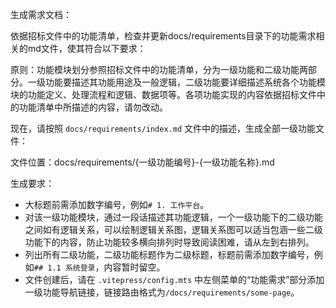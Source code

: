 生成需求文档：

依据招标文件中的功能清单，检查并更新docs/requirements目录下的功能需求相关的md文件，使其符合以下要求：

原则：功能模块划分参照招标文件中的功能清单，分为一级功能和二级功能两部分。一级功能要描述其功能用途及一般逻辑，二级功能要详细描述系统各个功能模块的功能定义、处理流程和逻辑、数据项等。各项功能实现的内容依据招标文件中的功能清单中所描述的内容，请勿改动。

现在，请按照 `docs/requirements/index.md` 文件中的描述，生成全部一级功能文件：

文件位置：docs/requirements/{一级功能编号}-{一级功能名称}.md

生成要求：
- 大标题前需添加数字编号，例如`# 1. 工作平台`。
- 对该一级功能模块，通过一段话描述其功能逻辑，一个一级功能下的二级功能之间如有逻辑关系，可以绘制逻辑关系图，逻辑关系图可以适当包涵一些二级功能下的内容，防止功能较多横向排列时导致阅读困难，请从左到右排列。
- 列出所有二级功能，二级功能标题作为二级标题，标题前需添加数字编号，例如`## 1.1 系统登录`，内容暂时留空。
- 文件创建后，请在 `.vitepress/config.mts` 中左侧菜单的“功能需求”部分添加一级功能导航链接，链接路由格式为`/docs/requirements/some-page`。

